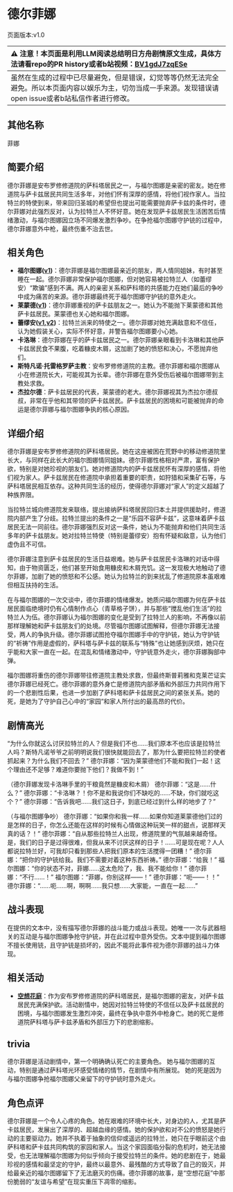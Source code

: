 # 德尔菲娜
页面版本:v1.0
 

| :warning: 注意！本页面是利用LLM阅读总结明日方舟剧情原文生成，具体方法请看repo的PR history或者b站视频：[BV1gdJ7zqESe](https://www.bilibili.com/video/BV1gdJ7zqESe/)         |
|:----------------------------|
| 虽然在生成的过程中已尽量避免，但是错误，幻觉等等仍然无法完全避免。所以本页面内容以娱乐为主，切勿当成一手来源。发现错误请open issue或者b站私信作者进行修改。|



## 其他名称
菲娜
## 简要介绍
德尔菲娜是安布罗修修道院的萨科塔居民之一，与福尔图娜是亲密的密友。她在修道院与萨卡兹居民共同生活多年，对他们怀有深厚的感情，将他们视作家人。当拉特兰的特使到来，带来回归圣城的希望但也提出可能需要抛弃萨卡兹的条件时，德尔菲娜对此强烈反对，认为拉特兰人不怀好意。她在发现萨卡兹居民生活困苦后情绪激动，与福尔图娜因立场不同爆发激烈争吵。在争抢福尔图娜守护铳的过程中，德尔菲娜意外中枪，最终伤重不治去世。
## 相关角色
-   **福尔图娜([v1](extended_char_fu_er_tu_na.md))**：德尔菲娜是福尔图娜最亲近的朋友，两人情同姐妹，有时甚至睡在一起。德尔菲娜非常保护福尔图娜，但对她容易被拉特兰人（如蕾缪安）“欺骗”感到不满。两人的亲密关系和萨科塔的共感能力在她们最后的争吵中成为痛苦的来源。德尔菲娜最终死于福尔图娜守护铳的意外走火。
-   **莱蒙德([v1](extended_char_lai_meng_de.md))**：德尔菲娜重视的萨卡兹朋友之一。她认为不能抛下莱蒙德和其他萨卡兹居民。莱蒙德也关心她和福尔图娜。
-   **蕾缪安([v1](char_4193_lemuen.md),[v2](../char_v3/char_4193_lemuen.md))**：拉特兰派来的特使之一。德尔菲娜对她充满敌意和不信任，认为她假装关心，实际不怀好意，并警告福尔图娜要小心她。
-   **卡洛琳**：德尔菲娜在乎的萨卡兹居民之一。德尔菲娜亲眼看到卡洛琳和其他萨卡兹居民食不果腹，吃着糠皮木屑，这加剧了她的愤怒和决心，不愿抛弃他们。
-   **斯特凡诺·托雷格罗萨主教**：安布罗修修道院的主教。德尔菲娜和福尔图娜从小在修道院长大，可能视其为长辈。德尔菲娜在意外受伤后被福尔图娜带到主教处求救。
-   **杰拉尔德**：萨卡兹居民的代表，莱蒙德的老大。德尔菲娜视其为杰拉尔德叔叔，非常在乎他和其带领的萨卡兹居民。萨卡兹居民的困境和可能被抛弃的命运是德尔菲娜与福尔图娜争执的核心原因。
## 详细介绍
德尔菲娜是安布罗修修道院的萨科塔居民。她在这座被困在荒野中的移动修道院里长大，与同样在此长大的福尔图娜情同姐妹。德尔菲娜性格相对严肃，富有保护欲，特别是对她珍视的朋友们。她对修道院内的萨卡兹居民怀有深厚的感情，将他们视为家人。萨卡兹居民在修道院中承担着重要的职责，如狩猎和采集矿石等，与萨科塔居民相互依存。这种共同生活的经历，使得德尔菲娜对“家人”的定义超越了种族界限。

当拉特兰城向修道院发来联络，提出接纳萨科塔居民回归本土并提供援助时，修道院内部产生了分歧。拉特兰提出的条件之一是“乐园不容萨卡兹”，这意味着萨卡兹居民无法一同前往。德尔菲娜强烈反对这一条件，她认为不能抛弃和他们共同生活多年的萨卡兹朋友。她对拉特兰特使（特别是蕾缪安）抱有怀疑和敌意，认为他们虚伪且不可信。

德尔菲娜注意到萨卡兹居民的生活日益艰难。她与萨卡兹居民卡洛琳的对话中得知，由于物资匮乏，他们甚至开始食用糠皮和木屑充饥。这一发现极大地触动了德尔菲娜，加剧了她的愤怒和不公感。她认为拉特兰的到来扰乱了修道院原本虽艰难但相互扶持的生活。

在与福尔图娜的一次交谈中，德尔菲娜的情绪爆发。她质问福尔图娜为何在萨卡兹居民面临绝境时仍有心情制作点心（青草格子饼），并与那些“搅乱他们生活”的拉特兰人为伍。德尔菲娜认为福尔图娜的变化是受到了拉特兰人的影响，不再像以前那样理解她和萨卡兹朋友们的处境。尽管福尔图娜试图解释，但德尔菲娜无法接受，两人的争执升级。德尔菲娜试图抢夺福尔图娜手中的守护铳，她认为守护铳的“祈祷”作用是虚假的，萨科塔与萨卡兹的联系与“特殊”也让她感到厌烦，她只在乎能和大家一直在一起。在混乱和情绪激动中，守护铳意外走火，德尔菲娜胸部中弹。

福尔图娜将重伤的德尔菲娜带往修道院主教处求救，但最终斯普莉雅和克莱芒证实德尔菲娜已经死亡。德尔菲娜的意外身亡是修道院内部矛盾和外部压力共同作用下的一个悲剧性后果，也进一步加剧了萨科塔和萨卡兹居民之间的紧张关系。她的死，是她为了守护自己心中的“家园”和家人所付出的最高昂的代价。
## 剧情高光
“为什么你就这么讨厌拉特兰的人？但是我们不也......我们原本不也应该是拉特兰人吗？斯特凡诺爷爷之前明明说我们很快就能回去了，那为什么要把拉特兰的使者抓起来？为什么我们不回去？”
德尔菲娜：“因为莱蒙德他们不能和我们一起！这个理由还不足够？难道你要抛下他们？我做不到！”

（德尔菲娜发现卡洛琳手里的干粮竟然是糠皮和木屑）
德尔菲娜：“这是......什么？”
德尔菲娜：“卡洛琳？！你不是和我说你们不缺吃的......不缺，你们就吃这个？”
德尔菲娜：“告诉我吧......我们这日子，到底已经过到什么样的地步了？”

（与福尔图娜争吵）
德尔菲娜：“如果你和我一样......如果你知道莱蒙德他们过的是怎样的日子，你怎么还能在这样的时候有心情做这种玩笑一样的甜点，说那样天真的话？！”
德尔菲娜：“自从那些拉特兰人出现，修道院里的气氛越来越奇怪。是，我们的日子是过得很难，但我从来不讨厌这样的日子！......可是现在呢？人人都说拉特兰好，可我却只看到那些人把我们原本的生活搅得一团糟！”
德尔菲娜：“把你的守护铳给我。我们不需要对着这种东西祈祷。”
德尔菲娜：“给我！”
福尔图娜：“你的状态不对，菲娜......这太危险了，我、我不能给你！”
德尔菲娜：“不行......！”
福尔图娜：“菲娜，你别这样——！”
德尔菲娜：“呃——！！”
德尔菲娜：“......呃......啊，啊啊......我只想......大家能，一直在一起......”
## 战斗表现
在提供的文本中，没有描写德尔菲娜的战斗能力或战斗表现。她唯一一次与武器相关的互动是与福尔图娜争抢守护铳，并在此过程中意外受伤。文本中提到福尔图娜不擅长使用铳，且守护铳是损坏的，因此不能将此事件视为德尔菲娜的战斗力体现。
## 相关活动
-   **[空想花庭](../stories/act26side.md)**：作为安布罗修修道院的萨科塔居民，是福尔图娜的密友，对萨卡兹居民充满保护欲。活动剧情中，她因对拉特兰特使的不信任以及萨卡兹居民的困境，与福尔图娜发生激烈冲突，最终在争执中意外中枪身亡。她的死亡是修道院萨科塔与萨卡兹矛盾和外部压力下的悲剧缩影。
## trivia
德尔菲娜是活动剧情中，第一个明确确认死亡的主要角色。
她与福尔图娜的互动，特别是通过萨科塔光环感受情绪的情节，在剧情中有所展现。
她的死是因为与福尔图娜争抢福尔图娜父亲留下的守护铳时意外走火。
## 角色点评
德尔菲娜是一个令人心疼的角色。她在艰难的环境中长大，对身边的人，尤其是萨卡兹居民，发展出了深厚的、超越血缘的感情。她的保护欲和对不公的愤怒是她行动的主要驱动力。她并不执着于抽象的信仰或遥远的拉特兰，她只在乎眼前这个由萨科塔和萨卡兹共同构筑的家园和家人。当这个家园面临分裂的危机时，她无法接受，也无法理解福尔图娜为何似乎倾向于接受拉特兰的条件。她的悲剧在于，她最珍视的感情和最坚定的守护，最终以最意外、最残酷的方式导致了自己的毁灭，并给最亲近的福尔图娜留下了无法磨灭的伤痛。德尔菲娜的故事，是“空想花庭”中那份脆弱的“友谊与希望”在现实重压下凋零的缩影。